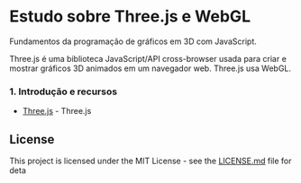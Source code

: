 # Estudo sobre Three.js e WebGL

Fundamentos da programação de gráficos em 3D com JavaScript.

Three.js é uma biblioteca JavaScript/API cross-browser usada para criar e mostrar gráficos 3D animados em um navegador web. Three.js usa WebGL.
### 1. Introdução e recursos

* [Three.js](https://threejs.org/) - Three.js
## License

This project is licensed under the MIT License - see the [LICENSE.md](https://github.com/CaioWillianMoreira/threejs_webgl/blob/master/.LICENCE.MD) file for deta
